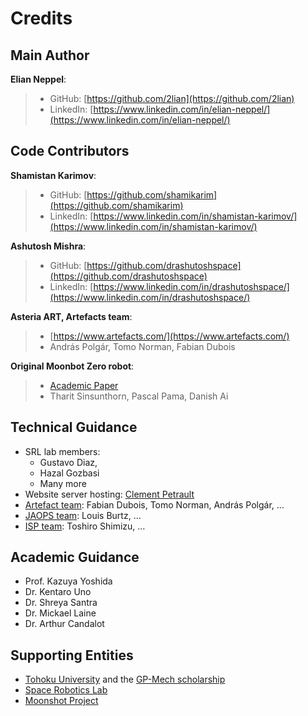 # Credits

## Main Author

**Elian Neppel**:

> - GitHub: [https://github.com/2lian](https://github.com/2lian)
> - LinkedIn: [https://www.linkedin.com/in/elian-neppel/](https://www.linkedin.com/in/elian-neppel/)

## Code Contributors

**Shamistan Karimov**:

> - GitHub: [https://github.com/shamikarim](https://github.com/shamikarim)
> - LinkedIn: [https://www.linkedin.com/in/shamistan-karimov/](https://www.linkedin.com/in/shamistan-karimov/)

**Ashutosh Mishra**:

> - GitHub: [https://github.com/drashutoshspace](https://github.com/drashutoshspace)
> - LinkedIn: [https://www.linkedin.com/in/drashutoshspace/](https://www.linkedin.com/in/drashutoshspace/)

**Asteria ART, Artefacts team**:

> - [https://www.artefacts.com/](https://www.artefacts.com/)
> - András Polgár, Tomo Norman, Fabian Dubois

**Original Moonbot Zero robot**:

> - [Academic Paper](https://www.researchgate.net/publication/388244123_Moonbot_0_Design_and_Development_of_a_Modular_Robot_for_Lunar_Exploration_and_Assembly_Tasks)
> - Tharit Sinsunthorn, Pascal Pama, Danish Ai

## Technical Guidance

- SRL lab members:
  - Gustavo Diaz,
  - Hazal Gozbasi
  - Many more
- Website server hosting: [Clement Petrault](https://www.linkedin.com/in/clement-petrault/)
- [Artefact team](https://www.artefacts.com/): Fabian Dubois, Tomo Norman, András Polgár, …
- [JAOPS team](https://www.jaops.com/): Louis Burtz, …
- [ISP team](https://www.isp.co.jp/): Toshiro Shimizu, …

## Academic Guidance

- Prof. Kazuya Yoshida
- Dr. Kentaro Uno
- Dr. Shreya Santra
- Dr. Mickael Laine
- Dr. Arthur Candalot

## Supporting Entities

- [Tohoku University](https://www.tohoku.ac.jp/en/) and the [GP-Mech scholarship](https://pgd.tohoku.ac.jp/ijg/program.html)
- [Space Robotics Lab](http://www.astro.mech.tohoku.ac.jp/)
- [Moonshot Project](https://www.jst.go.jp/moonshot/en/index.html)
